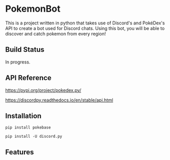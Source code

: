 # PokemonBot

This is a project written in python that takes use of Discord's and PokéDex's API to create a bot used for Discord chats. Using this bot, you will be able to discover and catch pokemon from every region!

## Build Status
In progress.


## API Reference

https://pypi.org/project/pokedex.py/

https://discordpy.readthedocs.io/en/stable/api.html

## Installation

``pip install pokebase``

``pip install -U discord.py``

## Features
